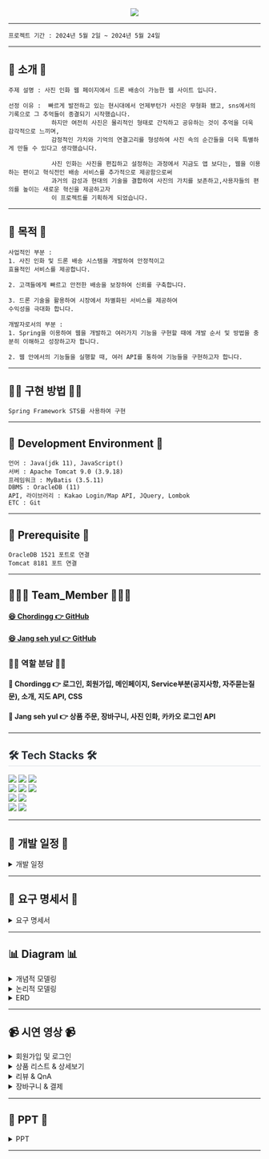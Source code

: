 <div align= "center">
    <img src="https://capsule-render.vercel.app/api?type=rounded&color=0:a5bbe9,100:a4dbc6&height=180&text=Project%20Doong-doong%20✈️%20&animation=fadeIn&fontColor=000000&fontSize=40" />
    <div align= "center"> 
     </div>
</div>

***

```
프로젝트 기간 : 2024년 5월 2일 ~ 2024년 5월 24일
```
***


## 📌 소개 📌
```
주제 설명 : 사진 인화 웹 페이지에서 드론 배송이 가능한 웹 사이트 입니다.
```

```
선정 이유 :  빠르게 발전하고 있는 현시대에서 언제부턴가 사진은 무형화 됐고, sns에서의 기록으로 그 추억들이 종결되기 시작했습니다. 
            하지만 여전히 사진은 물리적인 형태로 간직하고 공유하는 것이 추억을 더욱 감각적으로 느끼며,  
            감정적인 가치와 기억의 연결고리를 형성하여 사진 속의 순간들을 더욱 특별하게 만들 수 있다고 생각했습니다.

            사진 인화는 사진을 편집하고 설정하는 과정에서 지금도 앱 보다는, 웹을 이용하는 편이고 혁식전인 배송 서비스를 추가적으로 제공함으로써 
            과거의 감성과 현대의 기술을 결합하여 사진의 가치를 보존하고,사용자들의 편의를 높이는 새로운 혁신을 제공하고자 
            이 프로젝트를 기획하게 되었습니다.
```
<hr>

## 👀 목적 👀
```
사업적인 부분 :
1. 사진 인화 및 드론 배송 시스템을 개발하여 안정적이고 
효율적인 서비스를 제공합니다.

2. 고객들에게 빠르고 안전한 배송을 보장하여 신뢰를 구축합니다.

3. 드론 기술을 활용하여 시장에서 차별화된 서비스를 제공하여
수익성을 극대화 합니다.
```

```
개발자로서의 부분 :
1. Spring을 이용하여 웹을 개발하고 여러가지 기능을 구현할 때에 개발 순서 및 방법을 충분히 이해하고 성장하고자 합니다.

2. 웹 안에서의 기능들을 실행할 때, 여러 API를 통하여 기능들을 구현하고자 합니다.
```
<hr>

## 👨‍💻 구현 방법 👩‍💻
```
Spring Framework STS를 사용하여 구현
```

<hr>



## 🔧 Development Environment 🔧
```
언어 : Java(jdk 11), JavaScript()
서버 : Apache Tomcat 9.0 (3.9.18)
프레임워크 : MyBatis (3.5.11)
DBMS : OracleDB (11)
API, 라이브러리 : Kakao Login/Map API, JQuery, Lombok
ETC : Git
```

<hr>

## 🔔 Prerequisite 🔔
```
OracleDB 1521 포트로 연결 
Tomcat 8181 포트 연결
```

<hr>

## 👨‍👦‍👦 Team_Member 👨‍👦‍👦

#### [😆 Chordingg 👉 GitHub](https://github.com/Chordingg)
#### [😆 Jang seh yul 👉 GitHub](https://github.com/jangseyeol)

### 🙋‍♂️ 역할 분담 🙋‍♀️

#### 🔨 Chordingg 👉 로그인, 회원가입, 메인페이지, Service부분(공지사항, 자주묻는질문), 소개, 지도 API, CSS
#### 🔨 Jang seh yul 👉 상품 주문, 장바구니, 사진 인화, 카카오 로그인 API

<hr>

<div style="text-align: left;">
    <h2 style="border-bottom: 1px solid #d8dee4; color: #282d33;">🛠️ Tech Stacks 🛠️</h2> 
<img src="https://img.shields.io/badge/HTML5-E34F26?style=for-the-badge&logo=HTML5&logoColor=white">
<img src="https://img.shields.io/badge/CSS3-1572B6?style=for-the-badge&logo=CSS3&logoColor=white">
<img src="https://img.shields.io/badge/Java-007396?style=for-the-badge&logo=Java&logoColor=white">     
    
<br>

<img src="https://img.shields.io/badge/Javascript-F7DF1E?style=for-the-badge&logo=Javascript&logoColor=white">
<img src="https://img.shields.io/badge/jquery-%230769AD.svg?style=for-the-badge&logo=jquery&logoColor=white">
<img src="https://img.shields.io/badge/Oracle-F80000?style=for-the-badge&logo=Oracle&logoColor=white">
<br>
<img src="https://img.shields.io/badge/Git-F05032?style=for-the-badge&logo=Git&logoColor=white">
<img src="https://img.shields.io/badge/Github-181717?style=for-the-badge&logo=Github&logoColor=white">
<br>
<img src="https://img.shields.io/badge/Apache Tomcat-F8DC75?style=for-the-badge&logo=Apache Tomcat&logoColor=white">
<img src="https://img.shields.io/badge/Notion-000000?style=for-the-badge&logo=Notion&logoColor=white">
</div>

<hr>


## 📅 개발 일정 📅
<details><summary>개발 일정</summary>
      
  ![개발 일정표](https://github.com/Chordingg/2024_Spring_Project_Doong-doong/assets/157094467/d833c2fd-eefa-48ed-b19b-5aeb69c87f57)

</details>

<hr>

## 📝 요구 명세서 📝

<details><summary>요구 명세서</summary>
    <div>
        <img src="https://github.com/Chordingg/2024_Spring_Project_Doong-doong/assets/157094467/ab59bdc3-957a-4d59-82fa-9a80affb745a"  width="45%"/>
        <img src="https://github.com/Chordingg/2024_Spring_Project_Doong-doong/assets/157094467/eb1cf4ac-65a9-4b01-b289-50ef76d65acc"  width="45%"/>
    </div>
    <div>
        <img src="https://github.com/Chordingg/2024_Spring_Project_Doong-doong/assets/157094467/96aae2e2-c144-4777-8896-0afc1adf3dad"  width="45%"/>
        <img src="https://github.com/Chordingg/2024_Spring_Project_Doong-doong/assets/157094467/ee40d901-0d90-40db-a87a-f1e781f7d008"  width="45%"/>
    </div>
    <div>
         <img src="https://github.com/Chordingg/2024_Spring_Project_Doong-doong/assets/157094467/5470fd7d-011d-409d-b852-69a0cab0f74f"  width="45%"/>
         <img src="https://github.com/Chordingg/2024_Spring_Project_Doong-doong/assets/157094467/21304876-6f6d-4654-8c57-e29b931f87fb"  width="45%"/>
    </div>
    <div>
         <img src="https://github.com/Chordingg/2024_Spring_Project_Doong-doong/assets/157094467/e51c2217-ba5c-4810-8150-a8d990c543c4"  width="45%"/>
    </div>
</details>

<hr>

## 📊 Diagram 📊

<details><summary>개념적 모델링</summary>
    <img src="https://github.com/Chordingg/2024_Spring_Project_Doong-doong/assets/157094467/563300e2-0971-4db3-85f9-0e8f98c5871e" />
</details>

<details><summary>논리적 모델링</summary>
    <img src="https://github.com/Chordingg/2024_Spring_Project_Doong-doong/assets/157094467/b859430a-0fdf-44b9-b1cf-d2d9594989d9" />

</details>
   
<details><summary>ERD</summary>
    <img src="https://github.com/Chordingg/2024_Spring_Project_Doong-doong/assets/157094467/0542ecfb-47ce-48b6-ba09-e55adff61f2a" />
</details>

<hr>

## 📹 시연 영상 📹

<details><summary>회원가입 및 로그인</summary>

</details>

    
<details><summary>상품 리스트 & 상세보기</summary>

</details>


<details><summary>리뷰 & QnA</summary>

</details>


<details><summary>장바구니 & 결제</summary>

</details>

<hr>

## 📂 PPT 📂

<details><summary>PPT</summary>

    
![PowerPoint 슬라이드 쇼 -  Doong-doong  프로젝트  2024-05-30 오전 10_28_40](https://github.com/Chordingg/2024_Spring_Project_Doong-doong/assets/157094467/1c6053e4-a2cb-4857-b56a-58d19c547a08)

![PowerPoint 슬라이드 쇼 -  Doong-doong  프로젝트  2024-05-30 오전 10_28_51](https://github.com/Chordingg/2024_Spring_Project_Doong-doong/assets/157094467/fd2dc94e-6c9f-419f-86fa-f21c467919ff)

![PowerPoint 슬라이드 쇼 -  Doong-doong  프로젝트  2024-05-30 오전 10_28_54](https://github.com/Chordingg/2024_Spring_Project_Doong-doong/assets/157094467/07a0cce3-ba59-4a3b-9f96-8bbf6b0caf5e)

![PowerPoint 슬라이드 쇼 -  Doong-doong  프로젝트  2024-05-30 오전 10_28_58](https://github.com/Chordingg/2024_Spring_Project_Doong-doong/assets/157094467/8d1a8bd1-d00d-490f-8c68-20c82f62988c)

![PowerPoint 슬라이드 쇼 -  Doong-doong  프로젝트  2024-05-30 오전 10_29_00](https://github.com/Chordingg/2024_Spring_Project_Doong-doong/assets/157094467/e93eecc9-fe3d-4a06-9fda-ac232d468608)

![PowerPoint 슬라이드 쇼 -  Doong-doong  프로젝트  2024-05-30 오전 10_29_02](https://github.com/Chordingg/2024_Spring_Project_Doong-doong/assets/157094467/b4ae4d59-b260-4211-9fd5-b00c90d632b1)

![PowerPoint 슬라이드 쇼 -  Doong-doong  프로젝트  2024-05-30 오전 10_29_03](https://github.com/Chordingg/2024_Spring_Project_Doong-doong/assets/157094467/b49086ea-25fb-4e50-9e54-bc79e47fa681)

![PowerPoint 슬라이드 쇼 -  Doong-doong  프로젝트  2024-05-30 오전 10_29_05](https://github.com/Chordingg/2024_Spring_Project_Doong-doong/assets/157094467/88930a57-ce32-4ace-970c-a0c6bac6f55e)

![PowerPoint 슬라이드 쇼 -  Doong-doong  프로젝트  2024-05-30 오전 10_29_06](https://github.com/Chordingg/2024_Spring_Project_Doong-doong/assets/157094467/5a82b75b-b2a3-415e-a09b-f5ed2f9894c6)

![PowerPoint 슬라이드 쇼 -  Doong-doong  프로젝트  2024-05-30 오전 10_29_07](https://github.com/Chordingg/2024_Spring_Project_Doong-doong/assets/157094467/c45ca37e-ac53-4d1a-98f7-6f13ff43a213)

![PowerPoint 슬라이드 쇼 -  Doong-doong  프로젝트  2024-05-30 오전 10_29_16](https://github.com/Chordingg/2024_Spring_Project_Doong-doong/assets/157094467/fc4a7af0-7b1a-48b7-b39b-56138882c3ed)

![PowerPoint 슬라이드 쇼 -  Doong-doong  프로젝트  2024-05-30 오전 10_29_18](https://github.com/Chordingg/2024_Spring_Project_Doong-doong/assets/157094467/0cb99f49-b73e-4b71-8d8b-07aaac640c9b)

![PowerPoint 슬라이드 쇼 -  Doong-doong  프로젝트  2024-05-30 오전 10_29_19](https://github.com/Chordingg/2024_Spring_Project_Doong-doong/assets/157094467/61d47bac-89c8-4340-bd16-1d0bf3b207d8)




</details>

<hr> 

